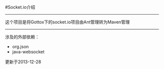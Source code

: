 #Socket.io介绍

------

这个项目是将Gottox下的socket.io项目由Ant管理转为Maven管理

------
涉及的外部依赖：
*	org.json
*	java-websocket

更新于2013-12-28

